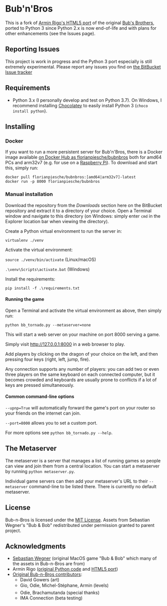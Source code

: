 # Bub'n'Bros

This is a fork of [Armin Rigo's HTML5 port](https://bitbucket.org/arigo/bub-n-bros) of the original
[Bub's Brothers](http://bub-n-bros.sourceforge.net/), ported to Python 3 since Python 2.x
is now end-of-life and with plans for other enhancements (see the Issues page).

## Reporting Issues

This project is work in progress and the Python 3 port especially is still extremely experimental.
Please report any issues you find on [the BitBucket Issue tracker](https://bitbucket.org/fpiesche/bub-n-bros/issues/)

## Requirements

  * Python 3.x (I personally develop and test on Python 3.7). On Windows, I recommend installing
  [Chocolatey](https://www.chocolatey.org/) to easily install Python 3 (`choco install python`).

## Installing

### Docker

If you want to run a more persistent server for Bub'n'Bros, there is a Docker image available
[on Docker Hub as florianpiesche/bubnbros](https://hub.docker.com/repository/docker/florianpiesche/bubnbros)
both for amd64 PCs and arm32v7 (e.g. for use on a [Raspberry Pi](https://www.raspberrypi.org/)).
To download and start this, simply run:

```
docker pull florianpiesche/bubnbros:[amd64|arm32v7]-latest
docker run -p 8000 florianpiesche/bubnbros
```

### Manual installation

Download the repository from the *Downloads* section here on the BitBucket repository and extract it
to a directory of your choice. Open a Terminal window and navigate to this directory
(on Windows: simply enter `cmd` in the Explorer location bar when viewing the directory).

Create a Python virtual environment to run the server in:

`virtualenv ./venv`

Activate the virtual environment:

`source ./venv/bin/activate` (Linux/macOS)

`.\venv\Scripts\activate.bat` (Windows)

Install the requirements:

`pip install -f .\requirements.txt`

#### Running the game

Open a Terminal and activate the virtual environment as above, then simply run:

`python bb_tornado.py --metaserver=none`

This will start a web server on your machine on port 8000 serving a game.

Simply visit http://127.0.0.1:8000 in a web browser to play.

Add players by clicking on the dragon of your choice on the left, and then pressing
four keys (right, left, jump, fire).

Any connection supports any number of players: you can add two or even three players
on the same keyboard on each connected computer, but it becomes crowded and keyboards
are usually prone to conflicts if a lot of keys are pressed simultaneously.

#### Common command-line options

`--upnp=True` will automatically forward the game's port on your router so your friends
on the internet can join.

`--port=8000` allows you to set a custom port.

For more options see `python bb_tornado.py --help`.

## The Metaserver

The metaserver is a server that manages a list of running games so people can view and join
them from a central location. You can start a metaserver by running `python metaserver.py`.

Individual game servers can then add your metaserver's URL to their `--metaserver` command-line
to be listed there. There is currently no default metaserver.

## License

Bub-n-Bros is licensed under the [MIT License](https://opensource.org/licenses/MIT). Assets
from Sebastian Wegner's "Bub & Bob" redistributed under permission granted to parent project.

## Acknowledgments

  * [Sebastian Wegner](http://www.mcsebi.com/) (original MacOS game "Bub & Bob" which many of
    the assets in Bub-n-Bros are from)
  * Armin Rigo ([original Python code](https://bub-n-bros.sourceforge.net) and
    [HTML5 port](https://bitbucket.org/arigo/bub-n-bros))
  * [Original Bub-n-Bros contributors](http://bub-n-bros.sourceforge.net/authors.html):
    * David Gowers (art)
    * Gio, Odie, Michel-Stéphane, Armin (levels)
    * Odie, Brachamutanda (special thanks)
    * IMA Connection (beta testing)
